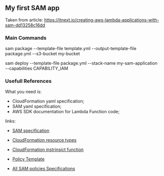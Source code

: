 
## My first SAM app
Taken from article: https://itnext.io/creating-aws-lambda-applications-with-sam-dd13258c16dd


### Main Commands

sam package --template-file template.yml --output-template-file package.yml --s3-bucket my-bucket

sam deploy --template-file package.yml --stack-name my-sam-application --capabilities CAPABILITY_IAM

### Usefull References

What you need is: 
 - CloudFormation yaml specification;
 - SAM yaml specification;
 - AWS SDK documentation for Lambda Function code;

links:
- [SAM specification](https://github.com/awslabs/serverless-application-model/blob/master/versions/2016-10-31.md)
- [CloudFormation resource types](https://docs.aws.amazon.com/AWSCloudFormation/latest/UserGuide/aws-template-resource-type-ref.html)
- [CloudFormation instrinsict function](https://docs.aws.amazon.com/AWSCloudFormation/latest/UserGuide/intrinsic-function-reference.html)

- [Policy Template](https://github.com/awslabs/serverless-application-model/blob/master/docs/policy_templates.rst)
- [All SAM policies Specifications](https://github.com/awslabs/serverless-application-model/blob/develop/samtranslator/policy_templates_data/policy_templates.json)
